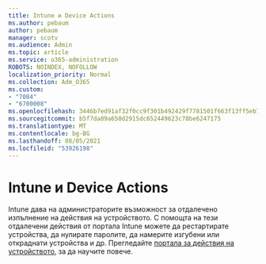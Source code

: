 ```yaml
---
title: Intune и Device Actions
ms.author: pebaum
author: pebaum
manager: scotv
ms.audience: Admin
ms.topic: article
ms.service: o365-administration
ROBOTS: NOINDEX, NOFOLLOW
localization_priority: Normal
ms.collection: Adm_O365
ms.custom:
- "7084"
- "6700008"
ms.openlocfilehash: 3446b7ed91af32f0cc9f301b492429f7781501f663f13ff5eb71374d23a65f83
ms.sourcegitcommit: b5f7da89a650d2915dc652449623c78be6247175
ms.translationtype: MT
ms.contentlocale: bg-BG
ms.lasthandoff: 08/05/2021
ms.locfileid: "53926198"
---
```

# <a name="intune-and-device-actions"></a>Intune и Device Actions

Intune дава на администраторите възможност за отдалечено изпълнение на действия на устройството. С помощта на тези отдалечени действия от портала Intune можете да рестартирате устройства, да нулирате паролите, да намерите изгубени или откраднати устройства и др. Прегледайте [портала за действия на устройството,](https://docs.microsoft.com/mem/intune/remote-actions/) за да научите повече.
